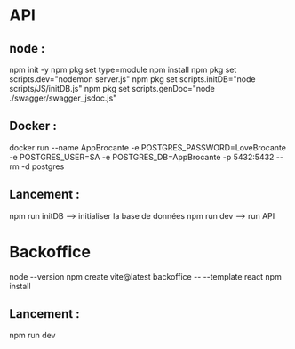 # API
## node :
npm init -y
npm pkg set type=module
npm install
npm pkg set scripts.dev="nodemon server.js"
npm pkg set scripts.initDB="node scripts/JS/initDB.js"
npm pkg set scripts.genDoc="node ./swagger/swagger_jsdoc.js"

## Docker :
docker run --name AppBrocante -e POSTGRES_PASSWORD=LoveBrocante -e POSTGRES_USER=SA -e POSTGRES_DB=AppBrocante -p 5432:5432 --rm -d postgres

## Lancement :
npm run initDB --> initialiser la base de données
npm run dev --> run API

# Backoffice
node --version
npm create vite@latest backoffice -- --template react
npm install

## Lancement :
npm run dev